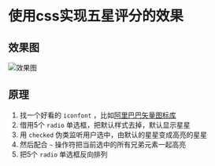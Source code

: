 # 使用css实现五星评分的效果

## 效果图

![效果图](https://user-gold-cdn.xitu.io/2019/8/17/16c9d924566238de?imageslim)

## 原理

1. 找一个好看的 `iconfont` ，比如[阿里巴巴矢量图标库](https://www.iconfont.cn/)
2. 借用5个 `radio` 单选框，把默认样式去掉，默认显示星星
3. 用 `checked` 伪类监听用户选中，由默认的星星变成高亮的星星
4. 然后配合 `~` 操作符把当前选中的所有兄弟元素一起高亮
5. 把5个 `radio` 单选框反向排列